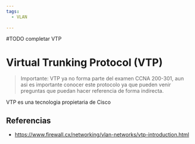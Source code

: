 ```yaml
---
tags:
  - VLAN
  
---
```

#TODO completar VTP
# Virtual Trunking Protocol (VTP)
> Importante: VTP ya no forma parte del examen CCNA 200-301, aun asi es importante conocer este protocolo ya que pueden venir preguntas que puedan hacer referencia de forma indirecta.

VTP es una tecnologia propietaria de Cisco 


## Referencias
- https://www.firewall.cx/networking/vlan-networks/vtp-introduction.html